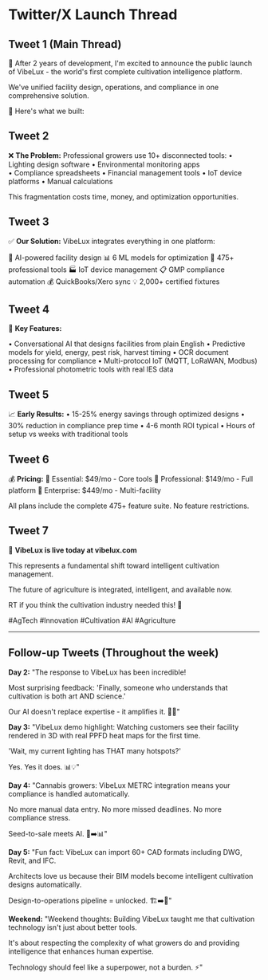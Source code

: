 # Twitter/X Launch Thread

## Tweet 1 (Main Thread)
🚀 After 2 years of development, I'm excited to announce the public launch of VibeLux - the world's first complete cultivation intelligence platform.

We've unified facility design, operations, and compliance in one comprehensive solution. 

🧵 Here's what we built:

## Tweet 2
❌ **The Problem:**
Professional growers use 10+ disconnected tools:
• Lighting design software
• Environmental monitoring apps  
• Compliance spreadsheets
• Financial management tools
• IoT device platforms
• Manual calculations

This fragmentation costs time, money, and optimization opportunities.

## Tweet 3
✅ **Our Solution:**
VibeLux integrates everything in one platform:

🤖 AI-powered facility design
📊 6 ML models for optimization
🔧 475+ professional tools
🏭 IoT device management
📋 GMP compliance automation
💰 QuickBooks/Xero sync
💡 2,000+ certified fixtures

## Tweet 4
🎯 **Key Features:**

• Conversational AI that designs facilities from plain English
• Predictive models for yield, energy, pest risk, harvest timing
• OCR document processing for compliance
• Multi-protocol IoT (MQTT, LoRaWAN, Modbus)
• Professional photometric tools with real IES data

## Tweet 5
📈 **Early Results:**
• 15-25% energy savings through optimized designs
• 30% reduction in compliance prep time
• 4-6 month ROI typical
• Hours of setup vs weeks with traditional tools

## Tweet 6
💰 **Pricing:**
🌱 Essential: $49/mo - Core tools
🌿 Professional: $149/mo - Full platform
🏢 Enterprise: $449/mo - Multi-facility

All plans include the complete 475+ feature suite. No feature restrictions.

## Tweet 7
🎉 **VibeLux is live today at vibelux.com**

This represents a fundamental shift toward intelligent cultivation management. 

The future of agriculture is integrated, intelligent, and available now.

RT if you think the cultivation industry needed this! 🙌

#AgTech #Innovation #Cultivation #AI #Agriculture

---

## Follow-up Tweets (Throughout the week)

**Day 2:**
"The response to VibeLux has been incredible! 

Most surprising feedback: 'Finally, someone who understands that cultivation is both art AND science.'

Our AI doesn't replace expertise - it amplifies it. 🧠✨"

**Day 3:**
"VibeLux demo highlight: Watching customers see their facility rendered in 3D with real PPFD heat maps for the first time. 

'Wait, my current lighting has THAT many hotspots?' 

Yes. Yes it does. 📊💡"

**Day 4:**
"Cannabis growers: VibeLux METRC integration means your compliance is handled automatically. 

No more manual data entry. No more missed deadlines. No more compliance stress.

Seed-to-sale meets AI. 🌱➡️📊"

**Day 5:**
"Fun fact: VibeLux can import 60+ CAD formats including DWG, Revit, and IFC.

Architects love us because their BIM models become intelligent cultivation designs automatically.

Design-to-operations pipeline = unlocked. 🏗️➡️🌱"

**Weekend:**
"Weekend thoughts: Building VibeLux taught me that cultivation technology isn't just about better tools.

It's about respecting the complexity of what growers do and providing intelligence that enhances human expertise.

Technology should feel like a superpower, not a burden. ⚡"
